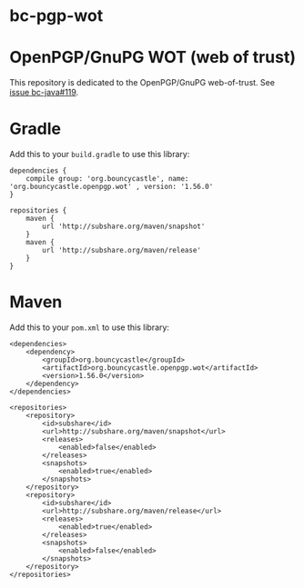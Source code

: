 # bc-pgp-wot
OpenPGP/GnuPG WOT (web of trust)
===

This repository is dedicated to the OpenPGP/GnuPG web-of-trust. See [issue bc-java#119](https://github.com/bcgit/bc-java/pull/119/).

Gradle
===
Add this to your `build.gradle` to use this library:

	dependencies {
		compile group: 'org.bouncycastle', name: 'org.bouncycastle.openpgp.wot' , version: '1.56.0'
	}

	repositories {
		maven {
			url 'http://subshare.org/maven/snapshot'
		}
		maven {
			url 'http://subshare.org/maven/release'
		}
	}

Maven
===
Add this to your `pom.xml` to use this library:

	<dependencies>
		<dependency>
			<groupId>org.bouncycastle</groupId>
			<artifactId>org.bouncycastle.openpgp.wot</artifactId>
			<version>1.56.0</version>
		</dependency>
	</dependencies>

	<repositories>
		<repository>
			<id>subshare</id>
			<url>http://subshare.org/maven/snapshot</url>
			<releases>
				<enabled>false</enabled>
			</releases>
			<snapshots>
				<enabled>true</enabled>
			</snapshots>
		</repository>
		<repository>
			<id>subshare</id>
			<url>http://subshare.org/maven/release</url>
			<releases>
				<enabled>true</enabled>
			</releases>
			<snapshots>
				<enabled>false</enabled>
			</snapshots>
		</repository>
	</repositories>
